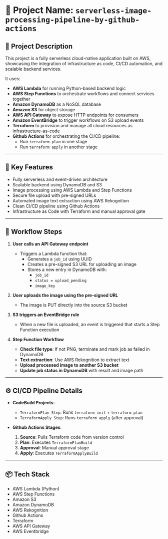 # 📌 Project Name: `serverless-image-processing-pipeline-by-github-actions`

## 📝 Project Description

This project is a fully serverless cloud-native application built on AWS, showcasing the integration of infrastructure as code, CI/CD automation, and scalable backend services.

It uses:
- **AWS Lambda** for running Python-based backend logic  
- **AWS Step Functions** to orchestrate workflows and connect services together  
- **Amazon DynamoDB** as a NoSQL database  
- **Amazon S3** for object storage
- **AWS API Gateway** to expose HTTP endpoints for consumers
- **Amazon EventBridge** to trigger workflows on S3 upload events      
- **Terraform** to provision and manage all cloud resources as infrastructure-as-code  
- **Github Actions** for orchestrating the CI/CD pipeline:
  - Run `terraform plan` in one stage
  - Run `terraform apply` in another stage  


---

## 🚀 Key Features

- Fully serverless and event-driven architecture  
- Scalable backend using DynamoDB and S3  
- Image processing using AWS Lambda and Step Functions  
- Secure file upload with pre-signed URLs  
- Automated image text extraction using AWS Rekognition  
- Clean CI/CD pipeline using Github Actions
- Infrastructure as Code with Terraform and manual approval gate  

---

## 🔁 Workflow Steps

1. **User calls an API Gateway endpoint**  
   - Triggers a Lambda function that:
     - Generates a `job_id` using UUID  
     - Creates a pre-signed S3 URL for uploading an image  
     - Stores a new entry in DynamoDB with:
       - `job_id`
       - `status = upload_pending`
       - `image_key`

2. **User uploads the image using the pre-signed URL**  
   - The image is PUT directly into the source S3 bucket  

3. **S3 triggers an EventBridge rule**  
   - When a new file is uploaded, an event is triggered that starts a Step Function execution  

4. **Step Function Workflow**  
   - **Check file type**: If not PNG, terminate and mark job as failed in DynamoDB  
   - **Text extraction**: Use AWS Rekognition to extract text  
   - **Upload processed image to another S3 bucket**  
   - **Update job status in DynamoDB** with result and image path  

---

## ⚙️ CI/CD Pipeline Details

- **CodeBuild Projects**:
  - `TerraformPlan Step`: Runs `terraform init` + `terraform plan`
  - `TerraformApply Step`: Runs `terraform apply` (after approval)

- **Github Actions Stages**:
  1. **Source**: Pulls Terraform code from version control  
  2. **Plan**: Executes `TerraformPlanBuild`  
  3. **Approval**: Manual approval stage  
  4. **Apply**: Executes `TerraformApplyBuild`  

---

## 📦 Tech Stack

- AWS Lambda (Python)  
- AWS Step Functions  
- Amazon S3  
- Amazon DynamoDB  
- AWS Rekognition  
- Github Actions 
- Terraform
- AWS API Gateway
- AWS Eventbridge  
